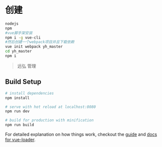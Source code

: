 # 创建
``` bash
nodejs
npm
#vue脚手架安装
npm i -g vue-cli
#然后创建一个webpack项目并且下载依赖
vue init webpack yh_master
cd yh_master
npm i
```
> 远弘 管理

## Build Setup

``` bash
# install dependencies
npm install

# serve with hot reload at localhost:8080
npm run dev

# build for production with minification
npm run build
```

For detailed explanation on how things work, checkout the [guide](http://vuejs-templates.github.io/webpack/) and [docs for vue-loader](http://vuejs.github.io/vue-loader).
